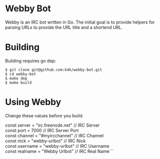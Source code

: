 # Webby Bot
Webby is an IRC bot written in Go. The initial goal is to provide helpers for
parsing URLs to provide the URL title and a shortend URL.

# Building

Building requires go dep:

```
$ git clone git@github.com:k4k/webby-bot.git
$ cd webby-bot
$ make dep
$ make build
```

# Using Webby

Change these values before you build:

const server = "irc.freenode.net" // IRC Server                                 
const port = 7000                 // IRC Server Port                            
const channel = "#myircchannel"   // IRC Channel                                
const nick = "webby-urlbot"       // IRC Nick                                   
const username = "webby-urlbot"   // IRC Username                               
const realname = "Webby Urlbot"   // IRC Real Name```
```

